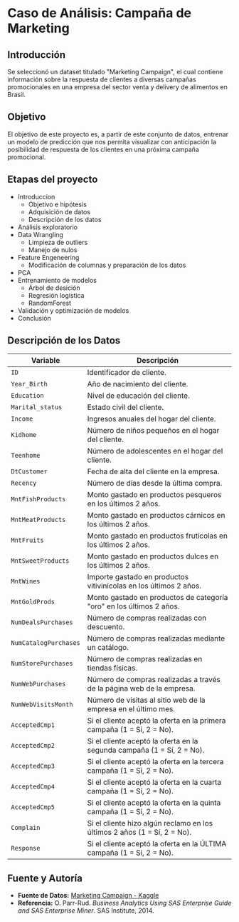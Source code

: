 # Caso de Análisis: Campaña de Marketing


## Introducción
Se seleccionó un dataset titulado "Marketing Campaign", el cual contiene información sobre la respuesta de clientes a diversas campañas promocionales en una empresa del sector venta y delivery de alimentos en Brasil. 

## Objetivo
El objetivo de este proyecto es, a partir de este conjunto de datos, entrenar un modelo de predicción que nos permita visualizar con anticipación la posibilidad de respuesta de los clientes en una próxima campaña promocional.

## Etapas del proyecto
* Introduccion
  - Objetivo e hipótesis
  - Adquisición de datos
  - Descripción de los datos
* Análisis exploratorio
* Data Wrangling
  - Limpieza de outliers
  - Manejo de nulos
* Feature Engeneering
  - Modificación de columnas y preparación de los datos
* PCA
* Entrenamiento de modelos
  - Árbol de desición
  - Regresión logística
  - RandomForest
* Validación y optimización de modelos
* Conclusión

## Descripción de los Datos
| **Variable**           | **Descripción**                                                           |
|------------------------|---------------------------------------------------------------------------|
| `ID`                   | Identificador de cliente.                                                 |
| `Year_Birth`           | Año de nacimiento del cliente.                                            |
| `Education`            | Nivel de educación del cliente.                                           |
| `Marital_status`       | Estado civil del cliente.                                                 |
| `Income`               | Ingresos anuales del hogar del cliente.                                   |
| `Kidhome`              | Número de niños pequeños en el hogar del cliente.                         |
| `Teenhome`             | Número de adolescentes en el hogar del cliente.                           |
| `DtCustomer`           | Fecha de alta del cliente en la empresa.                                  |
| `Recency`              | Número de días desde la última compra.                                    |
| `MntFishProducts`      | Monto gastado en productos pesqueros en los últimos 2 años.               |
| `MntMeatProducts`      | Monto gastado en productos cárnicos en los últimos 2 años.                |
| `MntFruits`            | Monto gastado en productos frutícolas en los últimos 2 años.              |
| `MntSweetProducts`     | Monto gastado en productos dulces en los últimos 2 años.                  |
| `MntWines`             | Importe gastado en productos vitivinícolas en los últimos 2 años.         |
| `MntGoldProds`         | Monto gastado en productos de categoría "oro" en los últimos 2 años.      |
| `NumDealsPurchases`    | Número de compras realizadas con descuento.                               |
| `NumCatalogPurchases`  | Número de compras realizadas mediante un catálogo.                        |
| `NumStorePurchases`    | Número de compras realizadas en tiendas físicas.                          |
| `NumWebPurchases`      | Número de compras realizadas a través de la página web de la empresa.     |
| `NumWebVisitsMonth`    | Número de visitas al sitio web de la empresa en el último mes.            |
| `AcceptedCmp1`         | Si el cliente aceptó la oferta en la primera campaña (1 = Sí, 2 = No).    |
| `AcceptedCmp2`         | Si el cliente aceptó la oferta en la segunda campaña (1 = Sí, 2 = No).    |
| `AcceptedCmp3`         | Si el cliente aceptó la oferta en la tercera campaña (1 = Sí, 2 = No).    |
| `AcceptedCmp4`         | Si el cliente aceptó la oferta en la cuarta campaña (1 = Sí, 2 = No).     |
| `AcceptedCmp5`         | Si el cliente aceptó la oferta en la quinta campaña (1 = Sí, 2 = No).     |
| `Complain`             | Si el cliente hizo algún reclamo en los últimos 2 años (1 = Sí, 2 = No).  |
| `Response`             | Si el cliente aceptó la oferta en la ÚLTIMA campaña (1 = Sí, 2 = No).     |


## Fuente y Autoría
- **Fuente de Datos:** [Marketing Campaign - Kaggle](https://www.kaggle.com)  
- **Referencia:** O. Parr-Rud. *Business Analytics Using SAS Enterprise Guide and SAS Enterprise Miner*. SAS Institute, 2014.
